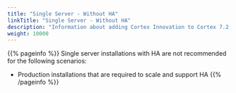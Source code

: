 ```yaml
---
title: "Single Server - Without HA"
linkTitle: "Single Server - Without HA"
description: "Information about adding Cortex Innovation to Cortex 7.2 on a single on-premise server without high availability (HA), including: information about components, supported architectures, prerequisites and installation instructions."
weight: 10000
---
```


{{% pageinfo %}}
Single server installations with HA are not recommended for the following scenarios:

* Production installations that are required to scale and support HA
{{% /pageinfo %}}
